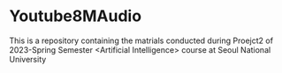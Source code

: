 # Youtube8MAudio
This is a repository containing the matrials conducted during Proejct2 of 2023-Spring Semester \<Artificial Intelligence\> course at Seoul National University

